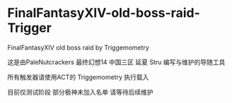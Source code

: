 # FinalFantasyXIV-old-boss-raid-Trigger
FinalFantasyXIV old boss raid by Triggemometry

这是由PaleNutcrackers 最终幻想14 中国三区 延夏 Stru 编写与维护的导随工具 

所有触发器请使用ACT的 Triggemometry 执行载入

目前仅测试阶段 部分极神未加入名单 请等待后续维护

